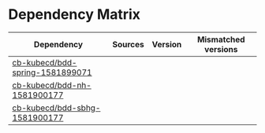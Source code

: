 # Dependency Matrix

Dependency | Sources | Version | Mismatched versions
---------- | ------- | ------- | -------------------
[cb-kubecd/bdd-spring-1581899071](https://github.com/cb-kubecd/bdd-spring-1581899071.git) |  | []() | 
[cb-kubecd/bdd-nh-1581900177](https://github.com/cb-kubecd/bdd-nh-1581900177.git) |  | []() | 
[cb-kubecd/bdd-sbhg-1581900177](https://github.com/cb-kubecd/bdd-sbhg-1581900177.git) |  | []() | 
